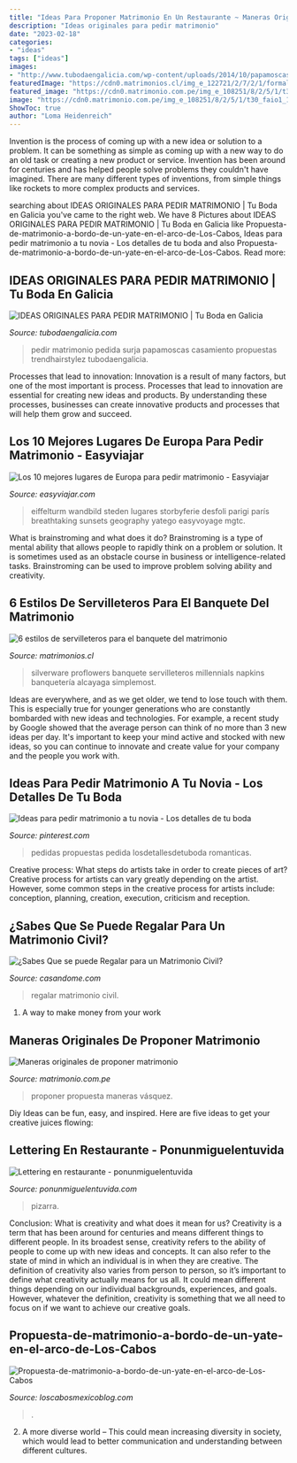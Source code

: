 ```yaml
---
title: "Ideas Para Proponer Matrimonio En Un Restaurante ~ Maneras Originales De Proponer Matrimonio"
description: "Ideas originales para pedir matrimonio"
date: "2023-02-18"
categories:
- "ideas"
tags: ["ideas"]
images:
- "http://www.tubodaengalicia.com/wp-content/uploads/2014/10/papamoscas.jpg"
featuredImage: "https://cdn0.matrimonios.cl/img_e_122721/2/7/2/1/formal_8_122721.jpg"
featured_image: "https://cdn0.matrimonio.com.pe/img_e_108251/8/2/5/1/t30_faio1_11_108251.jpg"
image: "https://cdn0.matrimonio.com.pe/img_e_108251/8/2/5/1/t30_faio1_11_108251.jpg"
ShowToc: true
author: "Loma Heidenreich"
---
```



Invention is the process of coming up with a new idea or solution to a problem. It can be something as simple as coming up with a new way to do an old task or creating a new product or service. Invention has been around for centuries and has helped people solve problems they couldn't have imagined. There are many different types of inventions, from simple things like rockets to more complex products and services.

	

		
searching about IDEAS ORIGINALES PARA PEDIR MATRIMONIO | Tu Boda en Galicia you've came to the right web. We have 8 Pictures about IDEAS ORIGINALES PARA PEDIR MATRIMONIO | Tu Boda en Galicia like Propuesta-de-matrimonio-a-bordo-de-un-yate-en-el-arco-de-Los-Cabos, Ideas para pedir matrimonio a tu novia - Los detalles de tu boda and also Propuesta-de-matrimonio-a-bordo-de-un-yate-en-el-arco-de-Los-Cabos. Read more:
		
    
## IDEAS ORIGINALES PARA PEDIR MATRIMONIO | Tu Boda En Galicia

<img loading=lazy src="http://www.tubodaengalicia.com/wp-content/uploads/2014/10/papamoscas.jpg" onerror="this.onerror=null;this.src='https://tse1.mm.bing.net/th?id=OIP.X7NMok1jiGdys-hfsFdurAHaE8&amp;pid=15.1';" alt="IDEAS ORIGINALES PARA PEDIR MATRIMONIO | Tu Boda en Galicia">

_Source: tubodaengalicia.com_

>pedir matrimonio pedida surja papamoscas casamiento propuestas trendhairstylez tubodaengalicia. 

	

Processes that lead to innovation:
Innovation is a result of many factors, but one of the most important is process. Processes that lead to innovation are essential for creating new ideas and products. By understanding these processes, businesses can create innovative products and processes that will help them grow and succeed.

    
## Los 10 Mejores Lugares De Europa Para Pedir Matrimonio - Easyviajar

<img loading=lazy src="https://img.ev.mu/images/articles/960x/895035.jpg" onerror="this.onerror=null;this.src='https://tse3.mm.bing.net/th?id=OIP.lczIobEOWQpn6mCMnESOMQHaE8&amp;pid=15.1';" alt="Los 10 mejores lugares de Europa para pedir matrimonio - Easyviajar">

_Source: easyviajar.com_

>eiffelturm wandbild steden lugares storbyferie desfoli parigi parís breathtaking sunsets geography yatego easyvoyage mgtc. 

	

What is brainstroming and what does it do?
Brainstroming is a type of mental ability that allows people to rapidly think on a problem or solution. It is sometimes used as an obstacle course in business or intelligence-related tasks. Brainstroming can be used to improve problem solving ability and creativity.

    
## 6 Estilos De Servilleteros Para El Banquete Del Matrimonio

<img loading=lazy src="https://cdn0.matrimonios.cl/img_e_122721/2/7/2/1/formal_8_122721.jpg" onerror="this.onerror=null;this.src='https://tse1.mm.bing.net/th?id=OIP.ff8HJFzgqXlxLVCS1A6-GgHaEm&amp;pid=15.1';" alt="6 estilos de servilleteros para el banquete del matrimonio">

_Source: matrimonios.cl_

>silverware proflowers banquete servilleteros millennials napkins banquetería alcayaga simplemost. 

	

Ideas are everywhere, and as we get older, we tend to lose touch with them. This is especially true for younger generations who are constantly bombarded with new ideas and technologies. For example, a recent study by Google showed that the average person can think of no more than 3 new ideas per day. It's important to keep your mind active and stocked with new ideas, so you can continue to innovate and create value for your company and the people you work with.

    
## Ideas Para Pedir Matrimonio A Tu Novia - Los Detalles De Tu Boda

<img loading=lazy src="https://i.pinimg.com/originals/23/3a/a9/233aa95df55a4ea10c20591674196611.jpg" onerror="this.onerror=null;this.src='https://tse4.mm.bing.net/th?id=OIP.NempDto3XPWv12fd8Wtx4wHaIG&amp;pid=15.1';" alt="Ideas para pedir matrimonio a tu novia - Los detalles de tu boda">

_Source: pinterest.com_

>pedidas propuestas pedida losdetallesdetuboda romanticas. 

	

Creative process: What steps do artists take in order to create pieces of art?
Creative process for artists can vary greatly depending on the artist. However, some common steps in the creative process for artists include: conception, planning, creation, execution, criticism and reception.

    
## ¿Sabes Que Se Puede Regalar Para Un Matrimonio Civil?

<img loading=lazy src="http://casandome.com/wp-content/uploads/2015/04/que-se-puede-regalar-para-un-matrimonio-7.jpg" onerror="this.onerror=null;this.src='https://tse4.mm.bing.net/th?id=OIP.XdjMhIR-3CER3ddkGIGT7QHaEG&amp;pid=15.1';" alt="¿Sabes Que se puede Regalar para un Matrimonio Civil?">

_Source: casandome.com_

>regalar matrimonio civil. 

	

1. A way to make money from your work

    
## Maneras Originales De Proponer Matrimonio

<img loading=lazy src="https://cdn0.matrimonio.com.pe/img_e_108251/8/2/5/1/t30_faio1_11_108251.jpg" onerror="this.onerror=null;this.src='https://tse2.mm.bing.net/th?id=OIP.bmKUkBGRD051tesnPwW0_wHaE7&amp;pid=15.1';" alt="Maneras originales de proponer matrimonio">

_Source: matrimonio.com.pe_

>proponer propuesta maneras vásquez. 

	

Diy Ideas can be fun, easy, and inspired. Here are five ideas to get your creative juices flowing:

    
## Lettering En Restaurante - Ponunmiguelentuvida

<img loading=lazy src="https://www.ponunmiguelentuvida.com/wp-content/uploads/2016/04/lettering-bar-picazo-8.jpg" onerror="this.onerror=null;this.src='https://tse3.mm.bing.net/th?id=OIP.rUiKtG7BVwDST9m4gUc9WwHaJ4&amp;pid=15.1';" alt="Lettering en restaurante - ponunmiguelentuvida">

_Source: ponunmiguelentuvida.com_

>pizarra. 

	

Conclusion: What is creativity and what does it mean for us?
Creativity is a term that has been around for centuries and means different things to different people. In its broadest sense, creativity refers to the ability of people to come up with new ideas and concepts. It can also refer to the state of mind in which an individual is in when they are creative. The definition of creativity also varies from person to person, so it’s important to define what creativity actually means for us all. It could mean different things depending on our individual backgrounds, experiences, and goals. However, whatever the definition, creativity is something that we all need to focus on if we want to achieve our creative goals.

    
## Propuesta-de-matrimonio-a-bordo-de-un-yate-en-el-arco-de-Los-Cabos

<img loading=lazy src="http://loscabosmexicoblog.com/wp-content/uploads/2019/08/propuesta-en-yate.jpg" onerror="this.onerror=null;this.src='https://tse4.mm.bing.net/th?id=OIP.21fSDyME26uoIIuDW8DoTgHaHm&amp;pid=15.1';" alt="Propuesta-de-matrimonio-a-bordo-de-un-yate-en-el-arco-de-Los-Cabos">

_Source: loscabosmexicoblog.com_

>. 

	

2. A more diverse world – This could mean increasing diversity in society, which would lead to better communication and understanding between different cultures.

